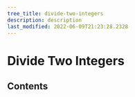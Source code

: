 ```yaml
---
tree_title: divide-two-integers
description: description
last_modified: 2022-06-09T21:23:28.2328
---
```


# Divide Two Integers

## Contents
